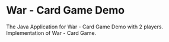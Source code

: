 # War - Card Game Demo

The Java Application for War - Card Game Demo with 2 players.
Implementation of War - Card Game.
